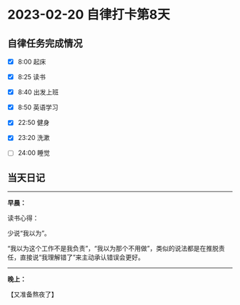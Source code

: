 # 2023-02-20 自律打卡第8天

## 自律任务完成情况

- [x] 8:00 起床
- [x] 8:25 读书
- [x] 8:40 出发上班 
- [x] 8:50 英语学习


- [x] 22:50 健身
- [x] 23:20 洗漱
- [ ] 24:00 睡觉


## 当天日记

---
**早晨：**

读书心得：

少说“我以为”。

“我以为这个工作不是我负责”，“我以为那个不用做”，类似的说法都是在推脱责任，直接说“我理解错了”来主动承认错误会更好。


---

**晚上：**

【又准备熬夜了】


